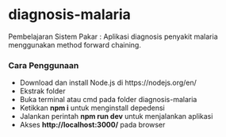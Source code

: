 # diagnosis-malaria
Pembelajaran Sistem Pakar : Aplikasi diagnosis penyakit malaria menggunakan method forward chaining.
<h3>Cara Penggunaan</h3>
<ul>
  <li>Download dan install Node.js di https://nodejs.org/en/</li>
  <li>Ekstrak folder</li>
  <li>Buka terminal atau cmd pada folder diagnosis-malaria</li>
  <li>Ketikkan <b>npm i</b> untuk menginstall depedensi</li>
  <li>Jalankan perintah <b>npm run dev</b> untuk menjalankan aplikasi</li>
  <li>Akses <b>http://localhost:3000/</b> pada browser</li>
</ul>
